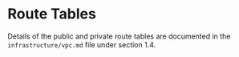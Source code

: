 # Route Tables

Details of the public and private route tables are documented in the `infrastructure/vpc.md` file under section 1.4.
